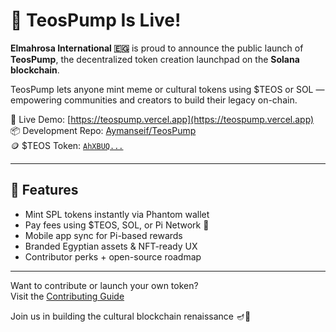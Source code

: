 # 🚀 TeosPump Is Live!

**Elmahrosa International 🇪🇬** is proud to announce the public launch of **TeosPump**, the decentralized token creation launchpad on the **Solana blockchain**.

TeosPump lets anyone mint meme or cultural tokens using $TEOS or SOL — empowering communities and creators to build their legacy on-chain.

🔗 Live Demo: [https://teospump.vercel.app](https://teospump.vercel.app)  
📦 Development Repo: [Aymanseif/TeosPump](https://github.com/Aymanseif/TeosPump)  
🪙 $TEOS Token: [`AhXBUQ...`](https://www.dexlab.space/token-hub/AhXBUQmbhv9dNoZCiMYmXF4Gyi1cjQthWHFhTL2CJaSo)

---

## 🌟 Features

- Mint SPL tokens instantly via Phantom wallet  
- Pay fees using $TEOS, SOL, or Pi Network 🔗  
- Mobile app sync for Pi-based rewards  
- Branded Egyptian assets & NFT-ready UX  
- Contributor perks + open-source roadmap

---

Want to contribute or launch your own token?  
Visit the [Contributing Guide](https://github.com/Elmahrosa/TeosPump/blob/main/CONTRIBUTING.md)

Join us in building the cultural blockchain renaissance 🪔🧱  
